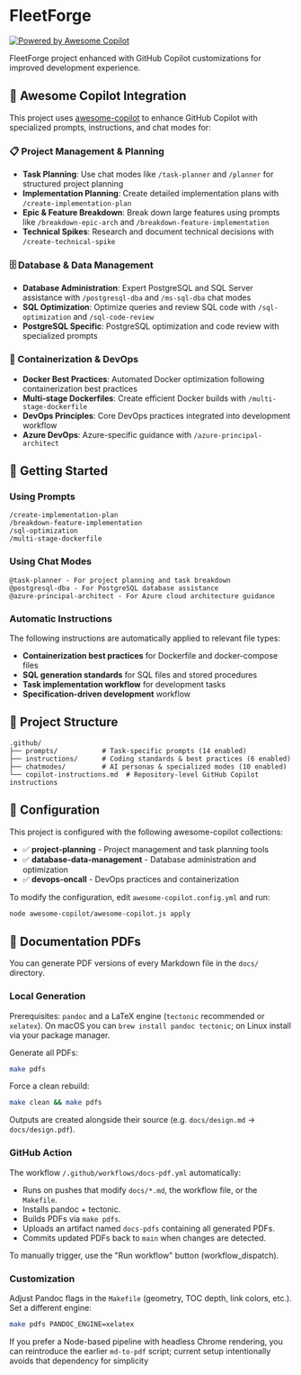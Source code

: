 # FleetForge

[![Powered by Awesome Copilot](https://img.shields.io/badge/Powered_by-Awesome_Copilot-blue?logo=githubcopilot)](https://aka.ms/awesome-copilot)

FleetForge project enhanced with GitHub Copilot customizations for improved development experience.

## 🤖 Awesome Copilot Integration

This project uses [awesome-copilot](https://github.com/astrosteveo/awesome-copilot) to enhance GitHub Copilot with specialized prompts, instructions, and chat modes for:

### 📋 Project Management & Planning

- **Task Planning**: Use chat modes like `/task-planner` and `/planner` for structured project planning
- **Implementation Planning**: Create detailed implementation plans with `/create-implementation-plan`
- **Epic & Feature Breakdown**: Break down large features using prompts like `/breakdown-epic-arch` and `/breakdown-feature-implementation`
- **Technical Spikes**: Research and document technical decisions with `/create-technical-spike`

### 🗄️ Database & Data Management

- **Database Administration**: Expert PostgreSQL and SQL Server assistance with `/postgresql-dba` and `/ms-sql-dba` chat modes
- **SQL Optimization**: Optimize queries and review SQL code with `/sql-optimization` and `/sql-code-review`
- **PostgreSQL Specific**: PostgreSQL optimization and code review with specialized prompts

### 🐳 Containerization & DevOps

- **Docker Best Practices**: Automated Docker optimization following containerization best practices
- **Multi-stage Dockerfiles**: Create efficient Docker builds with `/multi-stage-dockerfile`
- **DevOps Principles**: Core DevOps practices integrated into development workflow
- **Azure DevOps**: Azure-specific guidance with `/azure-principal-architect`

## 🚀 Getting Started

### Using Prompts

```text
/create-implementation-plan
/breakdown-feature-implementation
/sql-optimization
/multi-stage-dockerfile
```

### Using Chat Modes

```text
@task-planner - For project planning and task breakdown
@postgresql-dba - For PostgreSQL database assistance  
@azure-principal-architect - For Azure cloud architecture guidance
```

### Automatic Instructions

The following instructions are automatically applied to relevant file types:

- **Containerization best practices** for Dockerfile and docker-compose files
- **SQL generation standards** for SQL files and stored procedures
- **Task implementation workflow** for development tasks
- **Specification-driven development** workflow

## 📁 Project Structure

```text
.github/
├── prompts/           # Task-specific prompts (14 enabled)
├── instructions/      # Coding standards & best practices (6 enabled)  
├── chatmodes/         # AI personas & specialized modes (10 enabled)
└── copilot-instructions.md  # Repository-level GitHub Copilot instructions
```

## 🔧 Configuration

This project is configured with the following awesome-copilot collections:

- ✅ **project-planning** - Project management and task planning tools
- ✅ **database-data-management** - Database administration and optimization
- ✅ **devops-oncall** - DevOps practices and containerization

To modify the configuration, edit `awesome-copilot.config.yml` and run:

```bash
node awesome-copilot/awesome-copilot.js apply
```

## 📝 Documentation PDFs

You can generate PDF versions of every Markdown file in the `docs/` directory.

### Local Generation

Prerequisites: `pandoc` and a LaTeX engine (`tectonic` recommended or `xelatex`). On macOS you can `brew install pandoc tectonic`; on Linux install via your package manager.

Generate all PDFs:

```bash
make pdfs
```

Force a clean rebuild:

```bash
make clean && make pdfs
```

Outputs are created alongside their source (e.g. `docs/design.md` -> `docs/design.pdf`).

### GitHub Action

The workflow `/.github/workflows/docs-pdf.yml` automatically:

- Runs on pushes that modify `docs/*.md`, the workflow file, or the `Makefile`.
- Installs pandoc + tectonic.
- Builds PDFs via `make pdfs`.
- Uploads an artifact named `docs-pdfs` containing all generated PDFs.
- Commits updated PDFs back to `main` when changes are detected.

To manually trigger, use the "Run workflow" button (workflow_dispatch).

### Customization

Adjust Pandoc flags in the `Makefile` (geometry, TOC depth, link colors, etc.). Set a different engine:

```bash
make pdfs PANDOC_ENGINE=xelatex
```

If you prefer a Node-based pipeline with headless Chrome rendering, you can reintroduce the earlier `md-to-pdf` script; current setup intentionally avoids that dependency for simplicity